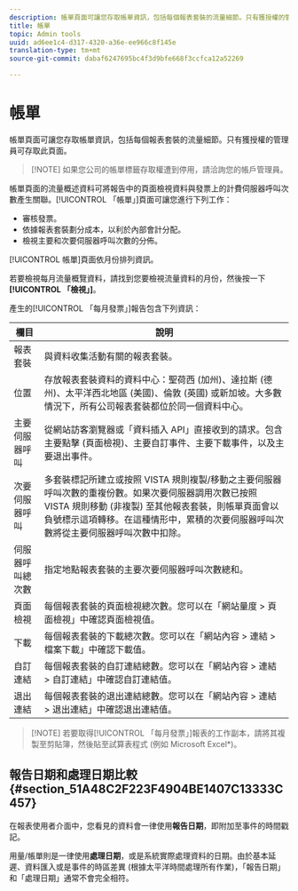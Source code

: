 ```yaml
---
description: 帳單頁面可讓您存取帳單資訊，包括每個報表套裝的流量細節。只有獲授權的管理員可存取此頁面。
title: 帳單
topic: Admin tools
uuid: ad6ee1c4-d317-4320-a36e-ee966c8f145e
translation-type: tm+mt
source-git-commit: dabaf6247695bc4f3d9bfe668f3ccfca12a52269

---
```



# 帳單

帳單頁面可讓您存取帳單資訊，包括每個報表套裝的流量細節。只有獲授權的管理員可存取此頁面。

>[!NOTE] 如果您公司的帳單標籤存取權遭到停用，請洽詢您的帳戶管理員。

帳單頁面的流量概述資料可將報告中的頁面檢視資料與發票上的計費伺服器呼叫次數產生關聯。[!UICONTROL 「帳單」]頁面可讓您進行下列工作：

* 審核發票。
* 依據報表套裝劃分成本，以利於內部會計分配。
* 檢視主要和次要伺服器呼叫次數的分佈。

[!UICONTROL 帳單]頁面依月份排列資訊。

若要檢視每月流量概覽資料，請找到您要檢視流量資料的月份，然後按一下&#x200B;**[!UICONTROL 「檢視」]**。

產生的[!UICONTROL 「每月發票」]報告包含下列資訊：

| 欄目 | 說明 |
|--- |--- |
| 報表套裝 | 與資料收集活動有關的報表套裝。 |
| 位置 | 存放報表套裝資料的資料中心：聖荷西 (加州)、達拉斯 (德州)、太平洋西北地區 (美國)、倫敦 (英國) 或新加坡。大多數情況下，所有公司報表套裝都位於同一個資料中心。 |
| 主要伺服器呼叫 | 從網站訪客瀏覽器或「資料插入 API」直接收到的請求。包含主要點擊 (頁面檢視)、主要自訂事件、主要下載事件，以及主要退出事件。 |
| 次要伺服器呼叫 | 多套裝標記所建立或按照 VISTA 規則複製/移動之主要伺服器呼叫次數的重複份數。如果次要伺服器調用次數已按照 VISTA 規則移動 (非複製) 至其他報表套裝，則帳單頁面會以負號標示這項轉移。在這種情形中，累積的次要伺服器呼叫次數將從主要伺服器呼叫次數中扣除。 |
| 伺服器呼叫總次數 | 指定地點報表套裝的主要次要伺服器呼叫次數總和。 |
| 頁面檢視 | 每個報表套裝的頁面檢視總次數。您可以在「網站量度 > 頁面檢視」中確認頁面檢視值。 |
| 下載 | 每個報表套裝的下載總次數。您可以在「網站內容 > 連結 > 檔案下載」中確認下載值。 |
| 自訂連結 | 每個報表套裝的自訂連結總數。您可以在「網站內容 > 連結 > 自訂連結」中確認自訂連結值。 |
| 退出連結 | 每個報表套裝的退出連結總數。您可以在「網站內容 > 連結 > 退出連結」中確認退出連結值。 |

>[!NOTE] 若要取得[!UICONTROL 「每月發票」]報表的工作副本，請將其複製至剪貼簿，然後貼至試算表程式 (例如 Microsoft Excel*)。

## 報告日期和處理日期比較 {#section_51A48C2F223F4904BE1407C13333C457}

在報表使用者介面中，您看見的資料會一律使用&#x200B;**報告日期**，即附加至事件的時間戳記。

用量/帳單則是一律使用&#x200B;**處理日期**，或是系統實際處理資料的日期。由於基本延遲、資料匯入或是事件的時區差異 (根據太平洋時間處理所有作業)，「報告日期」和「處理日期」通常不會完全相符。
